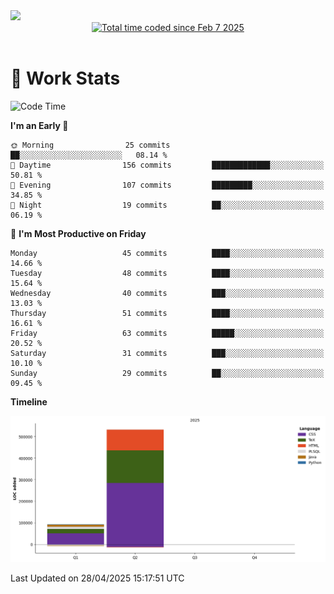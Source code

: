 <img src="https://capsule-render.vercel.app/api?type=waving&color=E0D7C8&height=200&section=header&text=Jeong8333&animation=fadeIn&fontColor=6D4930&fontSize=65&fontAlignY=60&stroke=6D4930&strokeWidth=3" />

<div align = center>
<a href="https://wakatime.com/@9207cd9b-e0ca-4b15-bb6a-6ad0a31854f8"><img src="https://wakatime.com/badge/user/9207cd9b-e0ca-4b15-bb6a-6ad0a31854f8.svg" alt="Total time coded since Feb 7 2025" /></a>
</div>
<br>

# 📝 **Work Stats**


<!--START_SECTION:waka-->
![Code Time](http://img.shields.io/badge/Code%20Time-9%20hrs%2027%20mins-blue)

**I'm an Early 🐤** 

```text
🌞 Morning                25 commits          ██░░░░░░░░░░░░░░░░░░░░░░░   08.14 % 
🌆 Daytime                156 commits         █████████████░░░░░░░░░░░░   50.81 % 
🌃 Evening                107 commits         █████████░░░░░░░░░░░░░░░░   34.85 % 
🌙 Night                  19 commits          ██░░░░░░░░░░░░░░░░░░░░░░░   06.19 % 
```
📅 **I'm Most Productive on Friday** 

```text
Monday                   45 commits          ████░░░░░░░░░░░░░░░░░░░░░   14.66 % 
Tuesday                  48 commits          ████░░░░░░░░░░░░░░░░░░░░░   15.64 % 
Wednesday                40 commits          ███░░░░░░░░░░░░░░░░░░░░░░   13.03 % 
Thursday                 51 commits          ████░░░░░░░░░░░░░░░░░░░░░   16.61 % 
Friday                   63 commits          █████░░░░░░░░░░░░░░░░░░░░   20.52 % 
Saturday                 31 commits          ███░░░░░░░░░░░░░░░░░░░░░░   10.10 % 
Sunday                   29 commits          ██░░░░░░░░░░░░░░░░░░░░░░░   09.45 % 
```


**Timeline**

![Lines of Code chart](https://raw.githubusercontent.com/Jeong8333/Jeong8333/main/assets/bar_graph.png)


 Last Updated on 28/04/2025 15:17:51 UTC
<!--END_SECTION:waka-->

